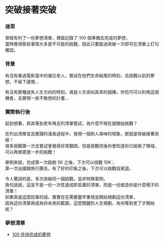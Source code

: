 # 突破接著突破

### 迷思
曾經有列了一份夢想清單，裡面記錄了 100 個準備去完成的夢想，  
當時覺得那些事情大多是不可能的挑戰，因此只要能過突破一次即可在清單上打勾確認。

### 背景
有沒有看過電影當中的幾位老人，嘗試在他們生命結尾的時刻，去挑戰以前的夢想，不留下遺憾...  

有沒有那種迷失人生方向的時刻，或是人生突如其來的插播，你恰巧可以利用這個機會，去實現一些不敢想的計畫...

### 實際執行後
起初想著，與其等到老年再去列清單嘗試，為什麼不現在就開始挑戰？  

在列出清單並且實踐的漫長過程中，發現一個耐人尋味的現象，那就是突破接著突破！  
很多挑戰第一次去嘗試會覺得非常艱困，但是挑戰完後你會知道你已經換了領域，可以再做更進一步的挑戰！

舉例來說，完成第一次路跑 5K 之後，下次可以挑戰 10K；  
第一次出國跟旅行團去，有了好的印象之後，下次可以挑戰自駕遊。  

令人驚訝的是，多次突破同一個挑戰，並非特殊案例。  
換句話說，這並不是一份一次性達成即丟棄的清單，而是一份塑造你是什麼樣子的清單！  
如果真是這麼回事的話，實實在在需要盡早重視並開始規劃這份清單，  
因為這份清單將成為你未來的藍圖，這麼關鍵的人生規劃，為何等到老了才開始呢？

### 夢想清單
- [100 件待完成的夢想](https://github.com/awchjimmy/bucket-list-100)
